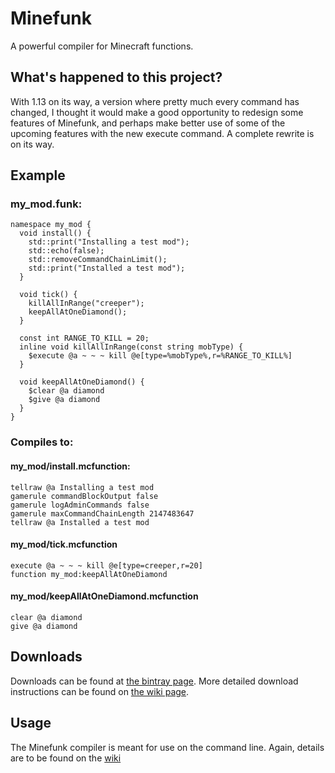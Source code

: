 # Minefunk
A powerful compiler for Minecraft functions.

## What's happened to this project?
With 1.13 on its way, a version where pretty much every command has changed, I thought it would make a good opportunity to redesign some features of Minefunk, and perhaps make better use of some of the upcoming features with the new execute command. A complete rewrite is on its way.

## Example
### my_mod.funk:
```
namespace my_mod {
  void install() {
    std::print("Installing a test mod");
    std::echo(false);
    std::removeCommandChainLimit();
    std::print("Installed a test mod");
  }
  
  void tick() {
    killAllInRange("creeper");
    keepAllAtOneDiamond();
  }
  
  const int RANGE_TO_KILL = 20;
  inline void killAllInRange(const string mobType) {
    $execute @a ~ ~ ~ kill @e[type=%mobType%,r=%RANGE_TO_KILL%]
  }
  
  void keepAllAtOneDiamond() {
    $clear @a diamond
    $give @a diamond
  }
}
```

### Compiles to:
#### my_mod/install.mcfunction:
```
tellraw @a Installing a test mod
gamerule commandBlockOutput false
gamerule logAdminCommands false
gamerule maxCommandChainLength 2147483647
tellraw @a Installed a test mod
```
#### my_mod/tick.mcfunction
```
execute @a ~ ~ ~ kill @e[type=creeper,r=20]
function my_mod:keepAllAtOneDiamond
```
#### my_mod/keepAllAtOneDiamond.mcfunction
```
clear @a diamond
give @a diamond
```

## Downloads
Downloads can be found at [the bintray page](https://bintray.com/earthcomputer/util/minefunk). More detailed download instructions can be found on [the wiki page](https://github.com/Earthcomputer/Minefunk/wiki/Downloading).

## Usage
The Minefunk compiler is meant for use on the command line. Again, details are to be found on the [wiki](https://github.com/Earthcomputer/Minefunk/wiki)
